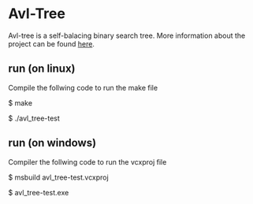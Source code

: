 # Avl-Tree

Avl-tree is a self-balacing binary search tree.
More information about the project can be found [here](https://gitlab.liu.se/rayba120/avl_tree/-/blob/main/lab1.pdf).

## run (on linux)

Compile the follwing code to run the make file

$ make

$ ./avl_tree-test

## run (on windows)

Compiler the follwing code to run the vcxproj file

$ msbuild avl_tree-test.vcxproj

$ avl_tree-test.exe
